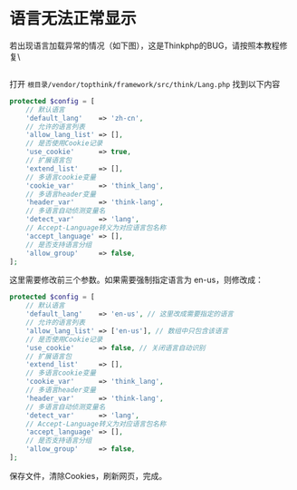 # 语言无法正常显示

若出现语言加载异常的情况（如下图），这是Thinkphp的BUG，请按照本教程修复\


<figure><img src="../.gitbook/assets/image.png" alt=""><figcaption></figcaption></figure>

&#x20;打开 `根目录/vendor/topthink/framework/src/think/Lang.php` 找到以下内容

```php
protected $config = [
    // 默认语言
    'default_lang'    => 'zh-cn',
    // 允许的语言列表
    'allow_lang_list' => [],
    // 是否使用Cookie记录
    'use_cookie'      => true,
    // 扩展语言包
    'extend_list'     => [],
    // 多语言cookie变量
    'cookie_var'      => 'think_lang',
    // 多语言header变量
    'header_var'      => 'think-lang',
    // 多语言自动侦测变量名
    'detect_var'      => 'lang',
    // Accept-Language转义为对应语言包名称
    'accept_language' => [],
    // 是否支持语言分组
    'allow_group'     => false,
];
```

这里需要修改前三个参数。如果需要强制指定语言为 en-us，则修改成：

```php
protected $config = [
    // 默认语言
    'default_lang'    => 'en-us', // 这里改成需要指定的语言
    // 允许的语言列表
    'allow_lang_list' => ['en-us'], // 数组中只包含该语言
    // 是否使用Cookie记录
    'use_cookie'      => false, // 关闭语言自动识别
    // 扩展语言包
    'extend_list'     => [],
    // 多语言cookie变量
    'cookie_var'      => 'think_lang',
    // 多语言header变量
    'header_var'      => 'think-lang',
    // 多语言自动侦测变量名
    'detect_var'      => 'lang',
    // Accept-Language转义为对应语言包名称
    'accept_language' => [],
    // 是否支持语言分组
    'allow_group'     => false,
];
```

保存文件，清除Cookies，刷新网页，完成。
